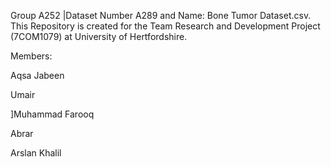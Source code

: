 Group A252 |Dataset Number A289 and Name: Bone Tumor Dataset.csv. This Repository is created for the Team Research and Development Project (7COM1079) at University of Hertfordshire.

Members:

Aqsa Jabeen

Umair

]Muhammad Farooq

Abrar

Arslan Khalil
